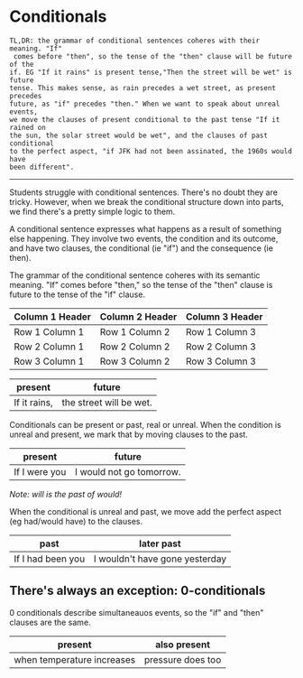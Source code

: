 # Conditionals
```
TL,DR: the grammar of conditional sentences coheres with their meaning. "If"
 comes before "then", so the tense of the "then" clause will be future of the 
if. EG "If it rains" is present tense,"Then the street will be wet" is future
tense. This makes sense, as rain precedes a wet street, as present precedes
future, as "if" precedes "then." When we want to speak about unreal events,
we move the clauses of present conditional to the past tense "If it rained on
the sun, the solar street would be wet", and the clauses of past conditional
to the perfect aspect, "if JFK had not been assinated, the 1960s would have
been different".
```
-----
Students struggle with conditional sentences. There's no doubt they are tricky. However, when we break the conditional structure down into parts, we find there's a pretty simple logic to them.

A conditional sentence expresses what happens as a result of something else happening.
They involve two events, the condition and its outcome, and have two clauses, the conditional (ie "if") and the consequence (ie then).

The grammar of the conditional sentence coheres with its semantic meaning.
"If" comes before "then," so the tense of the "then" clause is 
future to the tense of the "if" clause.

| Column 1 Header | Column 2 Header | Column 3 Header |
| --------------- | --------------- | --------------- |
| Row 1 Column 1 | Row 1 Column 2 | Row 1 Column 3 |
| Row 2 Column 1 | Row 2 Column 2 | Row 2 Column 3 |
| Row 3 Column 1 | Row 3 Column 2 | Row 3 Column 3 |

| present |future |
|---------|-------|
|If it rains,| the street will be wet.|

Conditionals can be present or past, real or unreal. When the condition is unreal and present, we mark
that by moving clauses to the past.

| present  |   future |
|----------|----------|
|If I were you| I would not go tomorrow.|

_Note: will is the past of would!_

When the conditional is unreal and past, we move add the perfect aspect (eg had/would have) to the clauses.

|past|later past|
|----|-----------|
|If I had been you| I wouldn't have gone yesterday|


## There's always an exception: 0-conditionals

0 conditionals describe simultaneauos events, so the "if" and "then" clauses are the same.

|present|also present|
|-----|--------------|
|when temperature increases|pressure does too|


